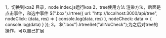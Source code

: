 ﻿1，切换到koa2 目录，node index.js运行koa
2，tree使用方法
    渲染方法，后面是点击事件，和选中事件
    $(".box").lrtree({
           url: "http://localhost:3000/api/tree", nodeClick: (data, res) => {
               console.log(data, res)
           }, nodeCheck: data => {
               console.log(data)
           }
       });
 3，  $(".box").lrtreeSet("allNoCheck");为之后对tree的操作，可以自己扩展